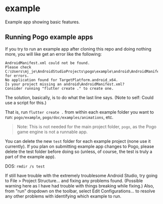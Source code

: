 # example

Example app showing basic features.

## Running Pogo example apps

If you try to run an example app after cloning this repo and doing nothing more, you will like get an error like the following:

```text
AndroidManifest.xml could not be found.
Please check C:\Users\mj_je\AndroidStudioProjects\pogo\example\android\AndroidManifest.xml for errors.
No application found for TargetPlatform.android_x64.
Is your project missing an android\AndroidManifest.xml?
Consider running "flutter create ." to create one.
```

The solution, basically, is to do what the last line says.  (Note to self: Could use a script for this.)

That is, run `flutter create .` from within each example folder you want to run: `pogo/example`, `pogo/doc/examples/animations`, etc.

> Note: This is not needed for the main project folder, `pogo`, as the Pogo game engine is not a runnable app.

You can delete the new `test` folder for each example project (none use it currently).  If you plan on submitting example app changes to Pogo, please delete the test folder before doing so (unless, of course, the test is truly a part of the example app).

DOS: `rmdir /s test`

If still have trouble with the extremely troublesome Android Studio, try going to File > Project Structure... and fixing any problems found.  (Possible warning here as I have had trouble with things breaking while fixing.)  Also, from "run" dropdown on the toolbar, select Edit Configurations... to resolve any other problems with identifying which example to run.
